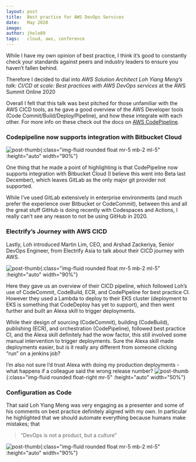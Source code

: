 ```yaml
---
layout: post
title:  Best practice for AWS DevOps Services
date:   May 2020
image:  
author: jhole89
tags:   cloud, aws, conference
---
```

While I have my own opinion of best practice, I think it’s good to constantly check your standards against peers and industry leaders to ensure you haven’t fallen behind.

Therefore I decided to dial into *AWS Solution Architect Loh Yiang Meng’s talk: CI/CD at scale: Best practices with AWS DevOps services* at the AWS Summit Online 2020

Overall I felt that this talk was best pitched for those unfamiliar with the AWS CICD tools, as he gave a good overview of the AWS Developer tools (Code Commit/Build/Deploy/Pipeline), and how these integrate with each other. For more info on these check out the docs on [AWS CodePipeline](https://aws.amazon.com/codepipeline/).

### Codepipeline now supports integration with Bitbucket Cloud

![post-thumb]({{site.baseurl}}/assets/images/blog/Bitbucket.png){:class="img-fluid rounded float mr-5 mb-2 ml-5" :height="auto" width="90%"}

One thing that he made a point of highlighting is that CodePipeline now supports integration with Bitbucket Cloud (I believe this went into Beta last December), which leaves GitLab as the only major git provider not supported. 

While I’ve used GitLab extensively in enterprise environments (and much prefer the experience over Bitbucket or CodeCommit), between this and all the great stuff GitHub is doing recently with Codespaces and Actions, I really can’t see any reason to not be using GitHub in 2020.

### Electrify’s Journey with AWS CICD

Lastly, Loh introduced Martin Lim, CEO, and Arshad Zackeriya, Senior DevOps Engineer, from Electrify Asia to talk about their CICD journey with AWS. 

![post-thumb]({{site.baseurl}}/assets/images/blog/AWS%20CLOUD.png){:class="img-fluid rounded float mr-5 mb-2 ml-5" :height="auto" width="90%"}

Here they gave us an overview of their CICD pipeline, which followed Loh’s use of CodeCommit, CodeBuild, ECR, and CodePipeline for best practice CI. However they used a Lambda to deploy to their EKS cluster (deployment to EKS is something that CodeDeploy has yet to support), and then went further and built an Alexa skill to trigger deployments. 

While their design of sourcing (CodeCommit), building (CodeBuild), publishing (ECR), and orchestration (CodePipeline), followed best practice CI, and the Alexa skill definitely had the wow factor, this still involved some manual intervention to trigger deployments. Sure the Alexa skill made deployments easier, but is it really any different from someone clicking “run” on a jenkins job? 

I’m also not sure I’d trust Alexa with doing my production deployments - what happens if a colleague said the wrong release number?
![post-thumb]({{site.baseurl}}/assets/images/blog/Twitter%20alexa.png){:class="img-fluid rounded float-right mr-5" :height="auto" width="50%"}
### Configuration as Code

That said Loh Yiang Meng was very engaging as a presenter and some of his comments on best practice definitely aligned with my own. In particular he highlighted that we should automate everything because humans make mistakes; that 

> “DevOps is not a product, but a culture”

![post-thumb]({{site.baseurl}}/assets/images/blog/DevOPS.png){:class="img-fluid rounded float mr-5 mb-2 ml-5" :height="auto" width="90%"}




